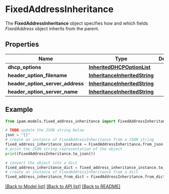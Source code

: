 # FixedAddressInheritance

The __FixedAddressInheritance__ object specifies how and which fields _FixedAddress_ object inherits from the parent.

## Properties

Name | Type | Description | Notes
------------ | ------------- | ------------- | -------------
**dhcp_options** | [**InheritedDHCPOptionList**](InheritedDHCPOptionList.md) |  | [optional] 
**header_option_filename** | [**InheritanceInheritedString**](InheritanceInheritedString.md) |  | [optional] 
**header_option_server_address** | [**InheritanceInheritedString**](InheritanceInheritedString.md) |  | [optional] 
**header_option_server_name** | [**InheritanceInheritedString**](InheritanceInheritedString.md) |  | [optional] 

## Example

```python
from ipam.models.fixed_address_inheritance import FixedAddressInheritance

# TODO update the JSON string below
json = "{}"
# create an instance of FixedAddressInheritance from a JSON string
fixed_address_inheritance_instance = FixedAddressInheritance.from_json(json)
# print the JSON string representation of the object
print(FixedAddressInheritance.to_json())

# convert the object into a dict
fixed_address_inheritance_dict = fixed_address_inheritance_instance.to_dict()
# create an instance of FixedAddressInheritance from a dict
fixed_address_inheritance_from_dict = FixedAddressInheritance.from_dict(fixed_address_inheritance_dict)
```
[[Back to Model list]](../README.md#documentation-for-models) [[Back to API list]](../README.md#documentation-for-api-endpoints) [[Back to README]](../README.md)


